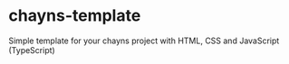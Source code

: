 # chayns-template
Simple template for your chayns project with HTML, CSS and JavaScript (TypeScript)
